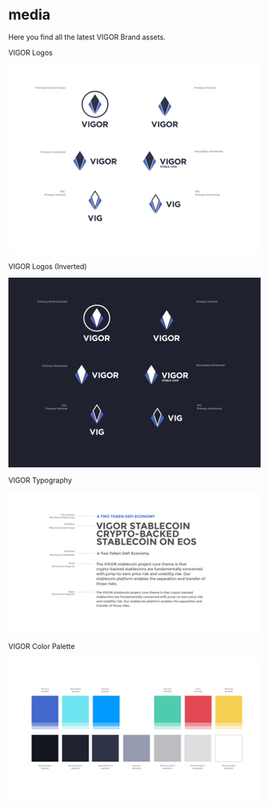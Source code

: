 # media
Here you find all the latest VIGOR Brand assets.

VIGOR Logos

![](readme-images/vigor-logos.jpg)

VIGOR Logos (Inverted)

![](readme-images/vigor-logos-inverted.jpg)

VIGOR Typography

![](readme-images/vigor-typography.jpg)

VIGOR Color Palette

![](readme-images/vigor-color-palette.jpg)

